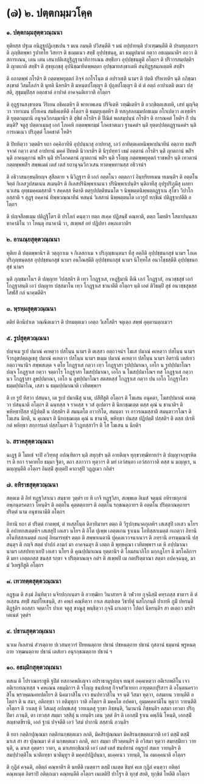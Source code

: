<h1>(๗) ๒. ปตฺตกมฺมวโคฺค</h1>
<h3>๑. ปตฺตกมฺมสุตฺตวณฺณนา</h3>
<p> ทุติยสฺส   ปฐเม อนิฎฺฐปฎิเกฺขเปน ฯ มเน กมนฺติ ปวิสนฺตีติ ฯ มนํ อปฺปายนฺติ ปวเฑฺฒนฺตีติ ติ ปรมทุลฺลภาฯ ติ ภุญฺชิตพฺพา รูปาทโย วิสยาฯ ติ ธเมฺมเนว สทฺธิํ อุปฺปชฺชนฺตุ, มา ธมฺมูปฆาตํ กตฺวา อธเมฺมนาติฯ อถวา ติ สการเณน, เตน เตน เสนาปติเสฎฺฐิฎฺฐานาทิการเณน สทฺธิํเยว อุปฺปชฺชนฺตูติ อโตฺถฯ ติ ปริวารสมฺปตฺติฯ   ติ ญาตเกหิ สทฺธิํฯ ติ สุขทุเกฺขสุ อุปนิชฺฌายิตพฺพตฺตา อุปชฺฌายสงฺขาเตหิ สนฺทิฎฺฐสมฺภเตฺตหิ สทฺธิํฯ</p>


<p>ติ อกาตพฺพํ กโรติฯ ติ กตฺตพฺพยุตฺตกํ กิจฺจํ อกโรโนฺต ตํ อปราเธติ นามฯ ติ ปตติ ปริหายติฯ นฺติ อภิชฺฌาสงฺขาตํ วิสมโลภํฯ ติ นุทติ นีหรติฯ ติ มหนฺตปโญฺญฯ ติ ปุถุลปโญฺญฯ ติ ตํ ตํ อตฺถํ อาปาเตติ ตเมว ปสฺสติ, สุขุมมฺปิสฺส อตฺถชาตํ อาปาตํ อาคจฺฉติเยวาติ อโตฺถฯ</p>


<p>ติ  อุฎฺฐานสงฺขาเตน วีริเยน อธิคเตหิฯ ติ พาหาพเลน ปริจิเตหิ วฑฺฒิเตหิฯ ติ อวกฺขิตฺตเสเทหิ, เสทํ มุญฺจิตฺวา วายาเมน ปโยเคน สมธิคเตหีติ อโตฺถฯ ติ ธมฺมยุเตฺตหิฯ ติ ทสกุสลกมฺมปถธเมฺม อโกเปตฺวา ลเทฺธหิฯ ติ ยุตฺตกมฺมานิ อนุจฺฉวิกกมฺมานิฯ ติ สุขิตํ กโรติฯ ติ ปีณิตํ พลสมฺปนฺนํ กโรติฯ ติ การณคตํ โหติฯ กิํ ปน ตนฺติ? จตูสุ ปตฺตกเมฺมสุ เอกํ โภเคหิ กตฺตพฺพกมฺมํ โภคชาตเมว ฐานคตํฯ นฺติ ยุตฺตปฺปตฺตฎฺฐานคตํฯ นฺติ การเณเนว ปริภุตฺตํ โภคชาตํ โหติฯ</p>


<p>  ติ ปิทหิตฺวา วตฺตติฯ ยถา อคฺคิอาทีหิ อุปฺปนฺนาสุ อาปทาสุ, เอวํ อาทิตฺตเคหนิพฺพาปนาทีนํ อตฺถาย ธนปริจฺจาคํ กตฺวา ตาสํ อาปทานํ มคฺคํ ปิทหติ นิวาเรติฯ ติ นิรุปทฺทวํ เขมํ อตฺตานํ กโรติฯ นฺติ ญาตกานํ พลิํฯ นฺติ อาคนฺตุกานํ พลิํฯ นฺติ  ปรโลกคตานํ ญาตกานํ พลิํฯ นฺติ รโญฺญ กตฺตพฺพยุตฺตกํ ราชพลิํฯ นฺติ เทวตานํ กตฺตพฺพพลิํฯ สพฺพเมตํ เตสํ เตสํ ยถานุจฺฉวิกวเสน ทาตพฺพทานสฺส อธิวจนํฯ</p>


<p>ติ อธิวาสนกฺขนฺติยญฺจ สุสีลตาย จ นิวิฎฺฐาฯ ติ เอกํ อตฺตโนว อตฺตภาวํ อินฺทฺริยทเมน ทเมนฺติฯ ติ อตฺตโน จิตฺตํ กิเลสวูปสมเนน สเมนฺติฯ ติ กิเลสปรินิพฺพาเนเนว  ปรินิพฺพาเปนฺติฯ นฺติอาทีสุ อุปรูปริภูมีสุ ผลทานวเสน อุทฺธมคฺคมสฺสาติ ฯ สคฺคสฺส หิตาติ ตตฺรุปปตฺติชนนโต ฯ นิพฺพตฺตนิพฺพตฺตฎฺฐาเน สุโขว วิปาโก อสฺสาติ ฯ สุฎฺฐุ อคฺคานํ ทิพฺพวณฺณาทีนํ ทสนฺนํ วิเสสานํ นิพฺพตฺตนโต  เอวรูปํ ทกฺขิณํ ปติฎฺฐาเปตีติ อโตฺถฯ</p>


<p>ติ ปญฺจสีลธเมฺม ปติฎฺฐิโตฯ ติ ปรโลกํ คนฺตฺวา ยตฺถ สเคฺค ปฎิสนฺธิํ คณฺหาติ, ตตฺถ โมทติฯ โสตาปนฺนสกทาคามิโน วา โหนฺตุ อนาคามี วา, สเพฺพสํ อยํ ปฎิปทา ลพฺภเตวาติฯ</p>


<h3>๒. อานณฺยสุตฺตวณฺณนา</h3>
<p> ทุติเย  ติ ปตฺตพฺพานิฯ ติ วตฺถุกาเม จ กิเลสกาเม จ ปริภุญฺชเนฺตนฯ ทีสุ อตฺถีติ อุปฺปชฺชนกสุขํ  นามฯ โภเค ปริภุญฺชนฺตสฺส อุปฺปชฺชนกสุขํ  นามฯ อนโณสฺมีติ อุปฺปชฺชนกสุขํ  นามฯ นิโทฺทโส อนวโชฺชสฺมีติ อุปฺปชฺชนกสุขํ  นามฯ</p>


<p>นฺติ ภุญฺชมาโนฯ ติ ปญฺญาย วิปสฺสติฯ ติ เทฺว โกฎฺฐาเส, เหฎฺฐิมานิ ตีณิ เอกํ โกฎฺฐาสํ, อนวชฺชสุขํ เอกํ โกฎฺฐาสนฺติ เอวํ ปญฺญาย ปสฺสมาโน  เทฺว โกฎฺฐาเส ชานาตีติ อโตฺถฯ นฺติ เอตํ ติวิธมฺปิ สุขํ อนวชฺชสุขสฺส โสฬสิํ กลํ นาคฺฆตีติฯ</p>


<h3>๓. พฺรหฺมสุตฺตวณฺณนา</h3>
<p> ตติยํ ติกนิปาเต วณฺณิตเมวฯ ติ ปทมตฺตเมว เอตฺถ วิเสโสติฯ จตุเตฺถ สพฺพํ อุตฺตานตฺถเมวฯ</p>


<h3>๕. รูปสุตฺตวณฺณนา</h3>
<p> ปญฺจเม รูเป ปมาณํ คเหตฺวา ปสโนฺน  นามฯ ติ ตเสฺสว อตฺถวจนํฯ โฆเส ปมาณํ คเหตฺวา ปสโนฺน   นามฯ จีวรลูขปตฺตลูเขสุ ปมาณํ คเหตฺวา ปสโนฺน  นามฯ ธเมฺม ปมาณํ คเหตฺวา ปสโนฺน  นามฯ อิตรานิ เตสํเยว อตฺถวจนานิฯ สพฺพสเตฺต  จ ตโย โกฎฺฐาเส กตฺวา เทฺว โกฎฺฐาสา รูปปฺปมาณา, เอโก น รูปปฺปมาโณฯ ปญฺจ โกฎฺฐาเส กตฺวา จตฺตาโร โกฎฺฐาสา โฆสปฺปมาณา, เอโก น โฆสปฺปมาโณฯ ทส โกฎฺฐาเส กตฺวา นว โกฎฺฐาสา ลูขปฺปมาณา, เอโก น ลูขปฺปมาโณฯ สตสหสฺสํ โกฎฺฐาเส กตฺวา ปน เอโก โกฎฺฐาโสว ธมฺมปฺปมาโณ, เสสา น ธมฺมปฺปมาณาติ เวทิตพฺพาฯ</p>


<p>ติ เย รูปํ ทิสฺวา ปสนฺนา, เต รูเป ปมาณิํสุ นาม, ปสีทิํสูติ อโตฺถฯ ติ โฆเสน อนุคตา, โฆสปฺปมาณํ คเหตฺวา ปสนฺนาติ อโตฺถฯ ติ ฉนฺทสฺส จ ราคสฺส จ วสํ อุเปตาฯ ติ นิยกชฺฌเตฺต ตสฺส คุณํ น ชานาติฯ ติ พหิทฺธาปิสฺส ปฎิปตฺติํ น ปสฺสติฯ ติ สมนฺตโต อาวาริโต, สมนฺตา วา อาวรณมสฺสาติ สมนฺตาวรโณฯ ติ โฆเสน นิยติ, น คุเณนฯ ติ นิยกชฺฌเตฺต คุณํ น ชานาติ, พหิทฺธา ปนสฺส ปฎิปตฺติํ ปสฺสติฯ ติ ตสฺส ปเรหิ กตํ พหิทฺธา สกฺการผลํ ปสฺสโนฺตฯ ติ วิวฎทสฺสาวีฯ ติ โส โฆเสน น นียติฯ</p>


<h3>๖. สราคสุตฺตวณฺณนา</h3>
<p> ฉเฎฺฐ  ติ โมหชํ จาปิ อวิทฺทสู อปณฺฑิตาฯ นฺติ  สทุกฺขํฯ นฺติ อายติญฺจ ทุกฺขวฑฺฒิทายกํฯ ติ ปญฺญาจกฺขุรหิตาฯ ติ ยถา ราคาทโย ธมฺมา ฐิตา, ตถา สภาวาว หุตฺวาฯ ติ มยํ เอวํสนฺตา เอวํสภาวาติ ตสฺส น มญฺญเร, น มญฺญนฺตีติ อโตฺถฯ อิมสฺมิํ สุเตฺตปิ คาถาสุปิ วฎฺฎเมว กถิตํฯ</p>


<h3>๗. อหิราชสุตฺตวณฺณนา</h3>
<p> สตฺตเม  ติ อิทํ ทฎฺฐวิสาเนว สนฺธาย วุตฺตํฯ เย หิ เกจิ ทฎฺฐวิสา, สเพฺพเต อิเมสํ จตุนฺนํ อหิราชกุลานํ อพฺภนฺตรคตาว โหนฺติฯ ติ อตฺตโน คุตฺตตฺถายฯ ติ อตฺตโน รกฺขณตฺถายฯ ติ อตฺตโน ปริตฺตาณตฺถายฯ ปริตฺตํ นาม อนุชานามีติ อโตฺถฯ</p>


<p>อิทานิ ยถา ตํ ปริตฺตํ กาตพฺพํ, ตํ ทเสฺสโนฺต ติอาทิมาหฯ ตตฺถ ติ วิรูปกฺขนาคกุเลหิฯ เสเสสุปิ เอเสว นโยฯ ติ อปาทกสเตฺตหิฯ เสเสสุปิ เอเสว นโยฯ ติ อิโต ปุเพฺพ เอตฺตเกน ฐาเนน โอทิสฺสกเมตฺตํ กเถตฺวา อิทานิ อโนทิสฺสกเมตฺตํ กเถตุํ อิทมารทฺธํฯ ตตฺถ ติ สพฺพาเนตานิ ปุคฺคลเววจนาเนวฯ ติ ภทฺรานิ อารมฺมณานิ ปสฺสนฺตุฯ ติ กญฺจิ สตฺตํ ปาปกํ ลามกํ มา อาคจฺฉตุฯ ติ เอตฺถ ติ พุทฺธคุณา เวทิตพฺพาฯ เต หิ อปฺปมาณา นามฯ เสสปททฺวเยปิ  เอเสว นโยฯ ติ คุณปฺปมาเณน ยุตฺตานิฯ ติ โลมสนาภิโก มกฺกฎโกฯ ติ ฆรโคลิกาฯ ติ มยา เอตฺตกสฺส ชนสฺส รกฺขา จ ปริตฺตาณญฺจ กตํฯ ติ สเพฺพปิ เม กตปริตฺตาณา สตฺตา อปคจฺฉนฺตุ, มา มํ วิเหฐยิํสูติ อโตฺถฯ</p>


<h3>๘. เทวทตฺตสุตฺตวณฺณนา</h3>
<p> อฎฺฐเม  ติ สงฺฆํ ภินฺทิตฺวา นจิรปกฺกเนฺตฯ ติ อวฑฺฒิยา วินาสายฯ ติ วฬวาย กุจฺฉิสฺมิํ คทฺรภสฺส ชาตาฯ ติ ตํ อเสฺสน สทฺธิํ สมฺปโยเชนฺติ, สา คพฺภํ คณฺหิตฺวา กาเล สมฺปเตฺต วิชายิตุํ นสโกฺกนฺตี ปาเทหิ ภูมิํ ปหรนฺตี ติฎฺฐติฯ อถสฺสา จตฺตาโร ปาเท จตูสุ ขาณูสุ พนฺธิตฺวา กุจฺฉิํ ผาเลตฺวา โปตกํ นีหรนฺติฯ สา ตเตฺถว มรติฯ เตเนตํ วุตฺตํฯ</p>


<h3>๙. ปธานสุตฺตวณฺณนา</h3>
<p> นวเม  กิเลสานํ สํวรตฺถาย ปเวสนทฺวารํ ปิทหนตฺถาย ปธานํ  ปชหนตฺถาย ปธานํ  กุสลานํ ธมฺมานํ พฺรูหนตฺถาย วฑฺฒนตฺถาย ปธานํ  เตสํเยว อนุรกฺขณตฺถาย ปธานํ ฯ</p>


<h3>๑๐. อธมฺมิกสุตฺตวณฺณนา</h3>
<p> ทสเม  ติ โปราณกราชูหิ ฐปิตํ ทสภาคพลิเญฺจว อปราธานุรูปญฺจ ทณฺฑํ อคฺคเหตฺวา อติเรกพลิโน เจว อติเรกทณฺฑสฺส จ คหเณน อธมฺมิกาฯ ติ รโญฺญ ชนปเทสุ กิจฺจสํวิธายกา อายุตฺตกปุริสาฯ ติ อโนฺตนครวาสิโน พฺราหฺมณคหปตโยฯ ติ นิคมวาสิโน เจว ชนปทวาสิโน จฯ นฺติ วิสมา หุตฺวา, อสมเยน วายนฺตีติ อโตฺถฯ ติ น สมา, อติถทฺธา วา อติมุทุกา วาติ อโตฺถฯ ติ มคฺคโต อปคตา, อุมฺมคฺคคามิโน หุตฺวา วายนฺตีติ อโตฺถฯ ติ วาเตสุ หิ วิสเมสุ อปญฺชเสสุ วายเนฺตสุ รุกฺขา ภิชฺชนฺติ, วิมานานิ ภิชฺชนฺติฯ ตสฺมา เทวตา ปริกุปิตา ภวนฺติ, ตา เทวสฺส สมฺมา วสฺสิตุํ น เทนฺติฯ เตน วุตฺตํ ติฯ ติ เอกสฺมิํ ฐาเน คพฺภีนิ โหนฺติ, เอกสฺมิํ สญฺชาตขีรานิ, เอกํ ฐานํ ปจฺจตีติ เอวํ วิสมํ ปากานิ สสฺสานิ ภวนฺติฯ</p>


<p>  ติ ยถา กตฺติกปุณฺณมา กตฺติกนกฺขตฺตเมว ลภติ, มิคสิรปุณฺณมา มิคสิรนกฺขตฺตเมวาติ เอวํ ตสฺมิํ ตสฺมิํ  มาเส สา สา ปุณฺณมา ตํ ตํ นกฺขตฺตเมว ลภติ, ตถา สมฺมา ปริวตฺตนฺติฯ ติ อวิสมา หุตฺวา สมยสฺมิํเยว วายนฺติ, ฉ มาเส อุตฺตรา วาตา, ฉ มาเสทกฺขิณาติ เอวํ เตสํ เตสํ ชนปทานํ อนุรูเป สมเย วายนฺติฯ ติ สมปฺปวตฺติโน นาติถทฺธา นาติมุทูฯ ติ มคฺคปฺปฎิปนฺนา, มเคฺคเนว วายนฺติ, โน อมเคฺคนาติ อโตฺถฯ</p>


<p>  ติ กุฎิลํ คจฺฉติ, อติตฺถํ คณฺหาติฯ ติ นยตีติ เนตฺตาฯ ตสฺมิํ เนเตฺต ชิมฺหํ คเต กุฎิลํ คนฺตฺวา อติตฺถํ คณฺหเนฺต อิตราปิ อติตฺถเมว คณฺหนฺตีติ อโตฺถฯ เนเตติปิ ปาโฐฯ ติ ทุกฺขํ สยติ, ทุกฺขิตํ โหตีติ อโตฺถฯ</p>

</p>





